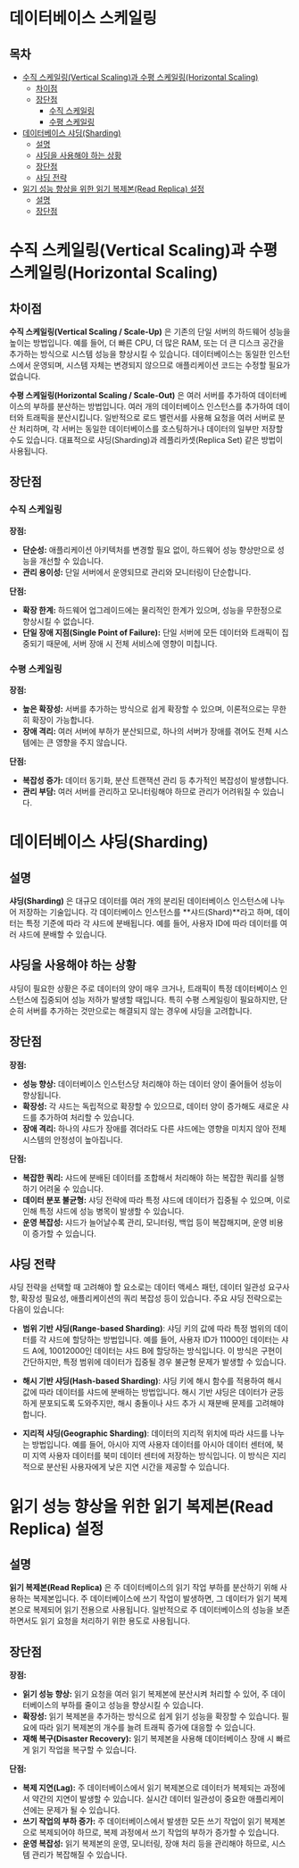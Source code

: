 # 데이터베이스 스케일링

## 목차

- [수직 스케일링(Vertical Scaling)과 수평 스케일링(Horizontal Scaling)](#수직-스케일링vertical-scaling과-수평-스케일링horizontal-scaling)
  - [차이점](#차이점)
  - [장단점](#장단점-vertical-horizontal)
    - [수직 스케일링](#수직-스케일링)
    - [수평 스케일링](#수평-스케일링)
- [데이터베이스 샤딩(Sharding)](#데이터베이스-샤딩sharding)
  - [설명](#설명)
  - [샤딩을 사용해야 하는 상황](#샤딩을-사용해야-하는-상황)
  - [장단점](#장단점-sharding)
  - [샤딩 전략](#샤딩-전략)
- [읽기 성능 향상을 위한 읽기 복제본(Read Replica) 설정](#읽기-성능-향상을-위한-읽기-복제본read-replica-설정)
  - [설명](#설명-1)
  - [장단점](#장단점-read-replica)

# 수직 스케일링(Vertical Scaling)과 수평 스케일링(Horizontal Scaling)

## 차이점

**수직 스케일링(Vertical Scaling / Scale-Up)** 은 기존의 단일 서버의 하드웨어 성능을 높이는 방법입니다. 예를 들어, 더 빠른 CPU, 더 많은 RAM, 또는 더 큰 디스크 공간을 추가하는 방식으로 시스템 성능을 향상시킬 수 있습니다. 데이터베이스는 동일한 인스턴스에서 운영되며, 시스템 자체는 변경되지 않으므로 애플리케이션 코드는 수정할 필요가 없습니다.

**수평 스케일링(Horizontal Scaling / Scale-Out)** 은 여러 서버를 추가하여 데이터베이스의 부하를 분산하는 방법입니다. 여러 개의 데이터베이스 인스턴스를 추가하여 데이터와 트래픽을 분산시킵니다. 일반적으로 로드 밸런서를 사용해 요청을 여러 서버로 분산 처리하며, 각 서버는 동일한 데이터베이스를 호스팅하거나 데이터의 일부만 저장할 수도 있습니다.
대표적으로 샤딩(Sharding)과 레플리카셋(Replica Set) 같은 방법이 사용됩니다.

## 장단점 <a id="장단점-vertical-horizontal"></a>

### 수직 스케일링

**장점:**

- **단순성:** 애플리케이션 아키텍처를 변경할 필요 없이, 하드웨어 성능 향상만으로 성능을 개선할 수 있습니다.
- **관리 용이성:** 단일 서버에서 운영되므로 관리와 모니터링이 단순합니다.

**단점:**

- **확장 한계:** 하드웨어 업그레이드에는 물리적인 한계가 있으며, 성능을 무한정으로 향상시킬 수 없습니다.
- **단일 장애 지점(Single Point of Failure):** 단일 서버에 모든 데이터와 트래픽이 집중되기 때문에, 서버 장애 시 전체 서비스에 영향이 미칩니다.

### 수평 스케일링

**장점:**

- **높은 확장성:** 서버를 추가하는 방식으로 쉽게 확장할 수 있으며, 이론적으로는 무한히 확장이 가능합니다.
- **장애 격리:** 여러 서버에 부하가 분산되므로, 하나의 서버가 장애를 겪어도 전체 시스템에는 큰 영향을 주지 않습니다.

**단점:**

- **복잡성 증가:** 데이터 동기화, 분산 트랜잭션 관리 등 추가적인 복잡성이 발생합니다.
- **관리 부담:** 여러 서버를 관리하고 모니터링해야 하므로 관리가 어려워질 수 있습니다.

# 데이터베이스 샤딩(Sharding)

## 설명

**샤딩(Sharding)** 은 대규모 데이터를 여러 개의 분리된 데이터베이스 인스턴스에 나누어 저장하는 기술입니다. 각 데이터베이스 인스턴스를 **샤드(Shard)**라고 하며, 데이터는 특정 기준에 따라 각 샤드에 분배됩니다. 예를 들어, 사용자 ID에 따라 데이터를 여러 샤드에 분배할 수 있습니다.

## 샤딩을 사용해야 하는 상황

샤딩이 필요한 상황은 주로 데이터의 양이 매우 크거나, 트래픽이 특정 데이터베이스 인스턴스에 집중되어 성능 저하가 발생할 때입니다. 특히 수평 스케일링이 필요하지만, 단순히 서버를 추가하는 것만으로는 해결되지 않는 경우에 샤딩을 고려합니다.

## 장단점 <a id="장단점-sharding"></a>

**장점:**

- **성능 향상:** 데이터베이스 인스턴스당 처리해야 하는 데이터 양이 줄어들어 성능이 향상됩니다.
- **확장성:** 각 샤드는 독립적으로 확장할 수 있으므로, 데이터 양이 증가해도 새로운 샤드를 추가하여 처리할 수 있습니다.
- **장애 격리:** 하나의 샤드가 장애를 겪더라도 다른 샤드에는 영향을 미치지 않아 전체 시스템의 안정성이 높아집니다.

**단점:**

- **복잡한 쿼리:** 샤드에 분배된 데이터를 조합해서 처리해야 하는 복잡한 쿼리를 실행하기 어려울 수 있습니다.
- **데이터 분포 불균형:** 샤딩 전략에 따라 특정 샤드에 데이터가 집중될 수 있으며, 이로 인해 특정 샤드에 성능 병목이 발생할 수 있습니다.
- **운영 복잡성:** 샤드가 늘어날수록 관리, 모니터링, 백업 등이 복잡해지며, 운영 비용이 증가할 수 있습니다.

## 샤딩 전략

샤딩 전략을 선택할 때 고려해야 할 요소로는 데이터 액세스 패턴, 데이터 일관성 요구사항, 확장성 필요성, 애플리케이션의 쿼리 복잡성 등이 있습니다. 주요 샤딩 전략으로는 다음이 있습니다:

- **범위 기반 샤딩(Range-based Sharding)**: 샤딩 키의 값에 따라 특정 범위의 데이터를 각 샤드에 할당하는 방법입니다. 예를 들어, 사용자 ID가 11000인 데이터는 샤드 A에, 10012000인 데이터는 샤드 B에 할당하는 방식입니다. 이 방식은 구현이 간단하지만, 특정 범위에 데이터가 집중될 경우 불균형 문제가 발생할 수 있습니다.

- **해시 기반 샤딩(Hash-based Sharding)**: 샤딩 키에 해시 함수를 적용하여 해시 값에 따라 데이터를 샤드에 분배하는 방법입니다. 해시 기반 샤딩은 데이터가 균등하게 분포되도록 도와주지만, 해시 충돌이나 샤드 추가 시 재분배 문제를 고려해야 합니다.

- **지리적 샤딩(Geographic Sharding)**: 데이터의 지리적 위치에 따라 샤드를 나누는 방법입니다. 예를 들어, 아시아 지역 사용자 데이터를 아시아 데이터 센터에, 북미 지역 사용자 데이터를 북미 데이터 센터에 저장하는 방식입니다. 이 방식은 지리적으로 분산된 사용자에게 낮은 지연 시간을 제공할 수 있습니다.

# 읽기 성능 향상을 위한 읽기 복제본(Read Replica) 설정

## 설명

**읽기 복제본(Read Replica)** 은 주 데이터베이스의 읽기 작업 부하를 분산하기 위해 사용하는 복제본입니다. 주 데이터베이스에 쓰기 작업이 발생하면, 그 데이터가 읽기 복제본으로 복제되어 읽기 전용으로 사용됩니다. 일반적으로 주 데이터베이스의 성능을 보존하면서도 읽기 요청을 처리하기 위한 용도로 사용됩니다.

## 장단점 <a id="장단점-read-replica"></a>

**장점:**

- **읽기 성능 향상:** 읽기 요청을 여러 읽기 복제본에 분산시켜 처리할 수 있어, 주 데이터베이스의 부하를 줄이고 성능을 향상시킬 수 있습니다.
- **확장성:** 읽기 복제본을 추가하는 방식으로 쉽게 읽기 성능을 확장할 수 있습니다. 필요에 따라 읽기 복제본의 개수를 늘려 트래픽 증가에 대응할 수 있습니다.
- **재해 복구(Disaster Recovery):** 읽기 복제본을 사용해 데이터베이스 장애 시 빠르게 읽기 작업을 복구할 수 있습니다.

**단점:**

- **복제 지연(Lag):** 주 데이터베이스에서 읽기 복제본으로 데이터가 복제되는 과정에서 약간의 지연이 발생할 수 있습니다. 실시간 데이터 일관성이 중요한 애플리케이션에는 문제가 될 수 있습니다.
- **쓰기 작업의 부하 증가:** 주 데이터베이스에서 발생한 모든 쓰기 작업이 읽기 복제본으로 복제되어야 하므로, 복제 과정에서 쓰기 작업의 부하가 증가할 수 있습니다.
- **운영 복잡성:** 읽기 복제본의 운영, 모니터링, 장애 처리 등을 관리해야 하므로, 시스템 관리가 복잡해질 수 있습니다.
